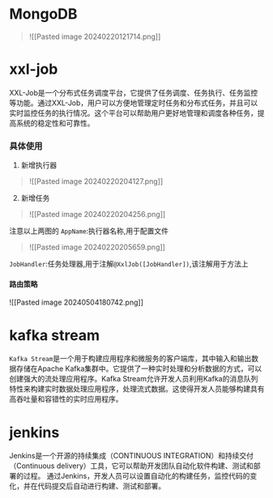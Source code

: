 # MongoDB



>![[Pasted image 20240220121714.png]]


# xxl-job

XXL-Job是一个分布式任务调度平台，它提供了任务调度、任务执行、任务监控等功能。通过XXL-Job，用户可以方便地管理定时任务和分布式任务，并且可以实时监控任务的执行情况。这个平台可以帮助用户更好地管理和调度各种任务，提高系统的稳定性和可靠性。

### 具体使用

1. 新增执行器
>![[Pasted image 20240220204127.png]]

2. 新增任务
>![[Pasted image 20240220204256.png]]

注意以上两图的
`AppName`:执行器名称,用于配置文件

>![[Pasted image 20240220205659.png]]

`JobHandler`:任务处理器,用于注解`@XxlJob([JobHandler])`,该注解用于方法上

#### 路由策略
![[Pasted image 20240504180742.png]]





# kafka stream

  
`Kafka Stream`是一个用于构建应用程序和微服务的客户端库，其中输入和输出数据存储在Apache Kafka集群中。它提供了一种实时处理和分析数据的方式，可以创建强大的流处理应用程序。Kafka Stream允许开发人员利用Kafka的消息队列特性来构建实时数据处理应用程序，处理流式数据。这使得开发人员能够构建具有高吞吐量和容错性的实时应用程序。



# jenkins

Jenkins是一个开源的持续集成（CONTINUOUS INTEGRATION）和持续交付（Continuous delivery）工具，它可以帮助开发团队自动化软件构建、测试和部署的过程。
通过Jenkins，开发人员可以设置自动化的构建任务，监控代码的变化，并在代码提交后自动进行构建、测试和部署。


